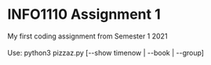 # INFO1110 Assignment 1
My first coding assignment from Semester 1 2021\
\
Use:
python3 pizzaz.py [--show timenow | --book | --group]
